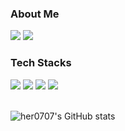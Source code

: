 ### About Me
<p>
  <a href="https://tech-blog-gray.vercel.app" target="_blank"><img src="https://img.shields.io/badge/Tech Blog-663399?style=flat-square&logo=Gatsby&logoColor=white"/></a>
  <a href="mailto:her2478@gmail.com" target="_blank"><img src="https://img.shields.io/badge/her2478@gmail.com-EA4335?style=flat-square&logo=Gmail&logoColor=white"/></a>
</p>

### Tech Stacks
<div>
  <img src="https://img.shields.io/badge/Next.js-000000?style=flat&logo=Next.js&logoColor=white" />
	<img src="https://img.shields.io/badge/React-61DAFB?style=flat&logo=React&logoColor=white" />
	<img src="https://img.shields.io/badge/Vue.js-4FC08D?style=flat&logo=Vue&logoColor=white" />
	<img src="https://img.shields.io/badge/TypeScript-3178C6?style=flat&logo=TypeScript&logoColor=white" />
</div>

<br/>

![her0707's GitHub stats](https://github-readme-stats.vercel.app/api?username=her0707&show_icons=true&theme=react)

</div>


<!--
[![Top Langs](https://github-readme-stats.vercel.app/api/top-langs/?username=her0707&layout=compact&theme=react)](https://github.com/anuraghazra/github-readme-stats) -->
